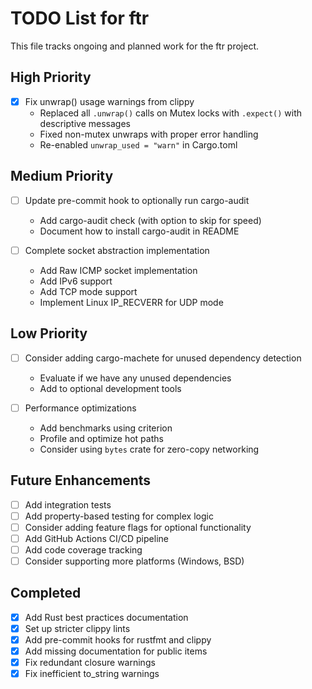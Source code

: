 # TODO List for ftr

This file tracks ongoing and planned work for the ftr project.

## High Priority

- [x] Fix unwrap() usage warnings from clippy
  - Replaced all `.unwrap()` calls on Mutex locks with `.expect()` with descriptive messages
  - Fixed non-mutex unwraps with proper error handling
  - Re-enabled `unwrap_used = "warn"` in Cargo.toml

## Medium Priority

- [ ] Update pre-commit hook to optionally run cargo-audit
  - Add cargo-audit check (with option to skip for speed)
  - Document how to install cargo-audit in README

- [ ] Complete socket abstraction implementation
  - Add Raw ICMP socket implementation
  - Add IPv6 support
  - Add TCP mode support
  - Implement Linux IP_RECVERR for UDP mode

## Low Priority

- [ ] Consider adding cargo-machete for unused dependency detection
  - Evaluate if we have any unused dependencies
  - Add to optional development tools

- [ ] Performance optimizations
  - Add benchmarks using criterion
  - Profile and optimize hot paths
  - Consider using `bytes` crate for zero-copy networking

## Future Enhancements

- [ ] Add integration tests
- [ ] Add property-based testing for complex logic
- [ ] Consider adding feature flags for optional functionality
- [ ] Add GitHub Actions CI/CD pipeline
- [ ] Add code coverage tracking
- [ ] Consider supporting more platforms (Windows, BSD)

## Completed
- [x] Add Rust best practices documentation
- [x] Set up stricter clippy lints
- [x] Add pre-commit hooks for rustfmt and clippy
- [x] Add missing documentation for public items
- [x] Fix redundant closure warnings
- [x] Fix inefficient to_string warnings